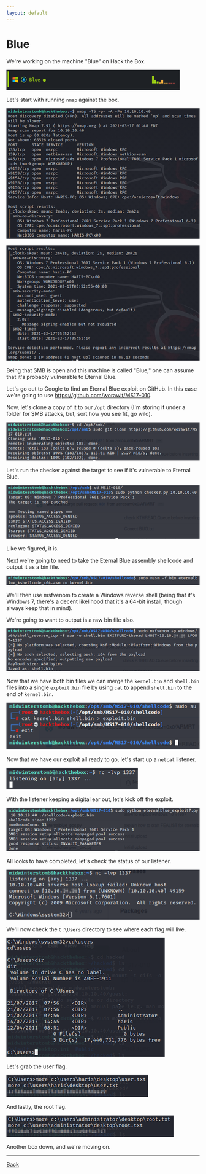 ```yaml
---
layout: default
---
```


# Blue

We're working on the machine "Blue" on Hack the Box.

![](./01.png)

Let's start with running ```nmap``` against the box.

![](./02.png)

![](./03.png)

Being that SMB is open and this machine is called "Blue," one can assume that it's probably vulnerable to Eternal Blue.

Let's go out to Google to find an Eternal Blue exploit on GitHub.  In this case we're going to use https://github.com/worawit/MS17-010.

Now, let's clone a copy of it to our ```/opt``` directory (I'm storing it under a folder for SMB attacks, but, sort how you see fit, go wild).

![](./04.png)

Let's run the checker against the target to see if it's vulnerable to Eternal Blue.

![](./05.png)

Like we figured, it is.

Next we're going to need to take the Eternal Blue assembly shellcode and output it as a bin file.

![](./06.png)

We'll then use msfvenom to create a Windows reverse shell (being that it's Windows 7, there's a decent likelihood that it's a 64-bit install, though always keep that in mind).

We're going to want to output is a raw bin file also.

![](./07.png)

Now that we have both bin files we can merge the ```kernel.bin``` and ```shell.bin``` files into a single ```exploit.bin``` file by using ```cat``` to append ```shell.bin``` to the end of ```kernel.bin```.

![](./08.png)

Now that we have our exploit all ready to go, let's start up a ```netcat``` listener.

![](./09.png)

With the listener keeping a digital ear out, let's kick off the exploit.

![](./10.png)

All looks to have completed, let's check the status of our listener.

![](./11.png)

We'll now check the ```C:\Users``` directory to see where each flag will live.

![](./12.png)

Let's grab the user flag.

![](./13.png)

And lastly, the root flag.

![](./14.png)

Another box down, and we're moving on.

___

[Back](../)
